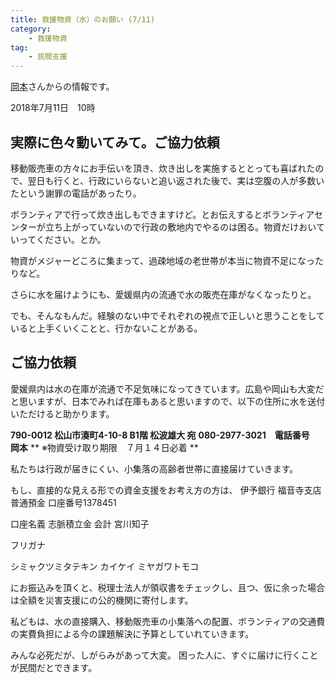 ```yaml
---
title: 救援物資（水）のお願い (7/11)
category:
    - 救援物資
tag:
    - 民間支援
---
```

[岡本](https://www.facebook.com/tetsuro.okamoto.94/posts/2030476590360257)さんからの情報です。

2018年7月11日　10時

## 実際に色々動いてみて。ご協力依頼

移動販売車の方々にお手伝いを頂き、炊き出しを実施するととっても喜ばれたので、翌日も行くと、行政にいらないと追い返された後で、実は空腹の人が多数いたという謝罪の電話があったり。

ボランティアで行って炊き出しもできますけど。とお伝えするとボランティアセンターが立ち上がっていないので行政の敷地内でやるのは困る。物資だけおいていってください。とか。

物資がメジャーどころに集まって、過疎地域の老世帯が本当に物資不足になったりなど。

さらに水を届けようにも、愛媛県内の流通で水の販売在庫がなくなったりと。

でも、そんなもんだ。経験のない中でそれぞれの視点で正しいと思うことをしていると上手くいくことと、行かないことがある。

## ご協力依頼

愛媛県内は水の在庫が流通で不足気味になってきています。広島や岡山も大変だと思いますが、日本でみれば在庫もあると思いますので、以下の住所に水を送付いただけると助かります。

**790-0012 松山市湊町4-10-8 B1階 松波雄大 宛**
**080-2977-3021　電話番号　岡本**
** ※物資受け取り期限　７月１４日必着 **

私たちは行政が届きにくい、小集落の高齢者世帯に直接届けていきます。

もし、直接的な見える形での資金支援をお考え方の方は、
伊予銀行 福音寺支店 普通預金 口座番号1378451

口座名義 志脈積立金 会計 宮川知子

フリガナ

シミャクツミタテキン カイケイ ミヤガワトモコ

にお振込みを頂くと、税理士法人が領収書をチェックし、且つ、仮に余った場合は全額を災害支援にの公的機関に寄付します。

私どもは、水の直接購入、移動販売車の小集落への配置、ボランティアの交通費の実費負担による今の課題解決に予算としていれていきます。

みんな必死だが、しがらみがあって大変。
困った人に、すぐに届けに行くことが民間だとできます。

